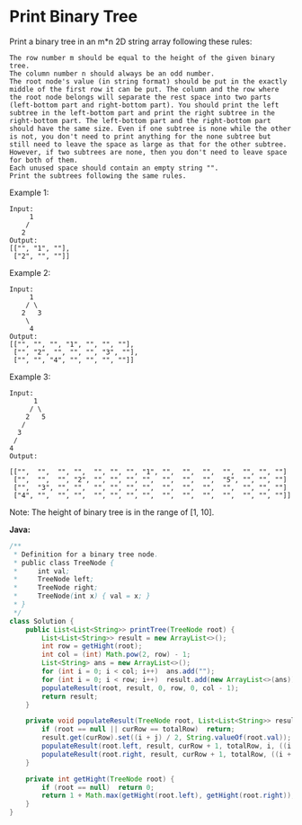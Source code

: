 # Print Binary Tree

Print a binary tree in an m*n 2D string array following these rules:

    The row number m should be equal to the height of the given binary tree.
    The column number n should always be an odd number.
    The root node's value (in string format) should be put in the exactly middle of the first row it can be put. The column and the row where the root node belongs will separate the rest space into two parts (left-bottom part and right-bottom part). You should print the left subtree in the left-bottom part and print the right subtree in the right-bottom part. The left-bottom part and the right-bottom part should have the same size. Even if one subtree is none while the other is not, you don't need to print anything for the none subtree but still need to leave the space as large as that for the other subtree. However, if two subtrees are none, then you don't need to leave space for both of them.
    Each unused space should contain an empty string "".
    Print the subtrees following the same rules.

Example 1:

    Input:
         1
        /
       2
    Output:
    [["", "1", ""],
     ["2", "", ""]]

Example 2:

    Input:
         1
        / \
       2   3
        \
         4
    Output:
    [["", "", "", "1", "", "", ""],
     ["", "2", "", "", "", "3", ""],
     ["", "", "4", "", "", "", ""]]

Example 3:

    Input:
          1
         / \
        2   5
       /
      3
     /
    4
    Output:

    [["",  "",  "", "",  "", "", "", "1", "",  "",  "",  "",  "", "", ""]
     ["",  "",  "", "2", "", "", "", "",  "",  "",  "",  "5", "", "", ""]
     ["",  "3", "", "",  "", "", "", "",  "",  "",  "",  "",  "", "", ""]
     ["4", "",  "", "",  "", "", "", "",  "",  "",  "",  "",  "", "", ""]]

Note: The height of binary tree is in the range of [1, 10].

**Java:**
```java
/**
 * Definition for a binary tree node.
 * public class TreeNode {
 *     int val;
 *     TreeNode left;
 *     TreeNode right;
 *     TreeNode(int x) { val = x; }
 * }
 */
class Solution {
    public List<List<String>> printTree(TreeNode root) {
        List<List<String>> result = new ArrayList<>();
        int row = getHight(root);
        int col = (int) Math.pow(2, row) - 1;
        List<String> ans = new ArrayList<>();
        for (int i = 0; i < col; i++)  ans.add("");
        for (int i = 0; i < row; i++)  result.add(new ArrayList<>(ans));
        populateResult(root, result, 0, row, 0, col - 1);
        return result;
    }

    private void populateResult(TreeNode root, List<List<String>> result, int curRow, int totalRow, int i, int j) {
        if (root == null || curRow == totalRow)  return;
        result.get(curRow).set((i + j) / 2, String.valueOf(root.val));
        populateResult(root.left, result, curRow + 1, totalRow, i, ((i + j) / 2) - 1);
        populateResult(root.right, result, curRow + 1, totalRow, ((i + j) / 2) + 1, j);
    }

    private int getHight(TreeNode root) {
        if (root == null)  return 0;
        return 1 + Math.max(getHight(root.left), getHight(root.right));
    }
}
```
